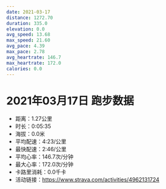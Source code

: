 ```yaml
---
date: 2021-03-17
distance: 1272.70
duration: 335.0
elevation: 0.0
avg_speed: 13.68
max_speed: 21.60
avg_pace: 4.39
max_pace: 2.78
avg_heartrate: 146.7
max_heartrate: 172.0
calories: 0.0
---
```


# 2021年03月17日 跑步数据

- 距离：1.27公里
- 时长：0:05:35
- 海拔：0.0米
- 平均配速：4:23/公里
- 最快配速：2:46/公里
- 平均心率：146.7次/分钟
- 最大心率：172.0次/分钟
- 卡路里消耗：0.0千卡
- 活动链接：https://www.strava.com/activities/4962131724
